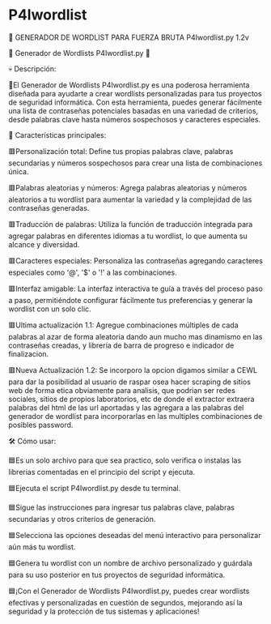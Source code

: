 # P4Iwordlist
🥷 GENERADOR DE WORDLIST PARA FUERZA BRUTA P4Iwordlist.py 1.2v

🧾 Generador de Wordlists P4Iwordlist.py 🧾

💀 Descripción:

🔳El Generador de Wordlists P4Iwordlist.py es una poderosa herramienta diseñada para ayudarte a crear wordlists personalizadas para tus proyectos de seguridad informática. Con esta herramienta, puedes generar fácilmente una lista de contraseñas potenciales basadas en una variedad de criterios, desde palabras clave hasta números sospechosos y caracteres especiales.

🤖 Características principales:

🟥Personalización total: Define tus propias palabras clave, palabras secundarias y números sospechosos para crear una lista de combinaciones única.

🟥Palabras aleatorias y números: Agrega palabras aleatorias y números aleatorios a tu wordlist para aumentar la variedad y la complejidad de las contraseñas generadas.

🟥Traducción de palabras: Utiliza la función de traducción integrada para agregar palabras en diferentes idiomas a tu wordlist, lo que aumenta su alcance y diversidad.

🟥Caracteres especiales: Personaliza las contraseñas agregando caracteres especiales como '@', '$' o '!' a las combinaciones.

🟥Interfaz amigable: La interfaz interactiva te guía a través del proceso paso a paso, permitiéndote configurar fácilmente tus preferencias y generar la wordlist con un solo clic.

🟥Ultima actualización 1.1:  Agregue combinaciones múltiples de cada palabras al azar de forma aleatoria dando aun mucho mas dinamismo en las contraseñas creadas, y librería de barra de progreso e indicador de finalizacion. 

🟥Nueva Actualización 1.2: Se incorporo la opcion digamos similar a CEWL para dar la posibilidad al usuario de raspar osea hacer scraping de sitios web de forma etica obviamente para analisis, que podrian ser redes sociales, sitios de propios laboratorios, etc de donde el extractor extraera palabras del html de las url aportadas y las agregara a las palabras del generador de wordlist para incorporarlas en las multiples combinaciones de posibles password.

🛠️ Cómo usar:

🟦Es un solo archivo para que sea practico, solo verifica o instalas las librerias comentadas en el principio del script y ejecuta.

🟦Ejecuta el script P4Iwordlist.py desde tu terminal.

🟦Sigue las instrucciones para ingresar tus palabras clave, palabras secundarias y otros criterios de generación.

🟦Selecciona las opciones deseadas del menú interactivo para personalizar aún más tu wordlist.

🟦Genera tu wordlist con un nombre de archivo personalizado y guárdala para su uso posterior en tus proyectos de seguridad informática.

🟦¡Con el Generador de Wordlists P4Iwordlist.py, puedes crear wordlists efectivas y personalizadas en cuestión de segundos, mejorando así la seguridad y la protección de tus sistemas y aplicaciones!

